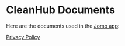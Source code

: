 # CleanHub Documents

Here are the documents used in the [Jomo app](https://jomo.gleb.at):

[Privacy Policy](https://docs.jomo.gleb.at/privacy_policy.html)
